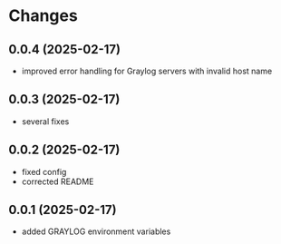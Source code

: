 # Changes

## 0.0.4 (2025-02-17)
- improved error handling for Graylog servers with invalid host name

## 0.0.3 (2025-02-17)
- several fixes

## 0.0.2 (2025-02-17)
- fixed config
- corrected README

## 0.0.1 (2025-02-17)
- added GRAYLOG environment variables
